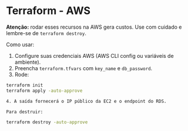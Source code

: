 # Terraform - AWS


**Atenção:** rodar esses recursos na AWS gera custos. Use com cuidado e lembre-se de `terraform destroy`.


Como usar:


1. Configure suas credenciais AWS (AWS CLI config ou variáveis de ambiente).
2. Preencha `terraform.tfvars` com `key_name` e `db_password`.
3. Rode:


```bash
terraform init
terraform apply -auto-approve

4. A saída fornecerá o IP público da EC2 e o endpoint do RDS.

Para destruir: 

terraform destroy -auto-approve